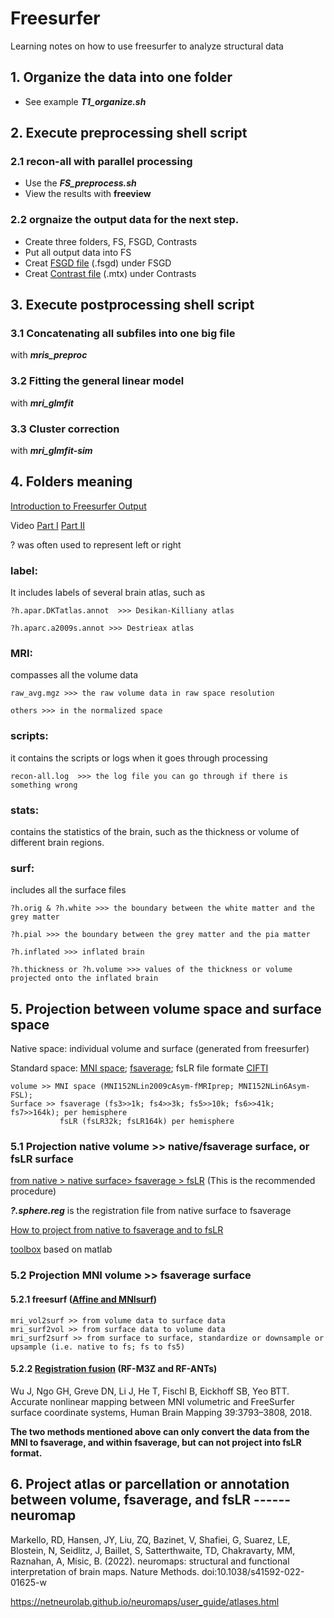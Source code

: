 # Freesurfer
Learning notes on how to use freesurfer to analyze structural data
## 1. Organize the data into one folder
- See example ***T1\_organize.sh***
## 2. Execute preprocessing shell script
  
   ### 2.1 recon-all with parallel processing
   - Use the ***FS_preprocess.sh*** 
   - View the results with **freeview**
   ### 2.2 orgnaize the output data for the next step.
   - Create three folders, FS, FSGD, Contrasts
   - Put all output data into FS
   - Creat [FSGD file](https://surfer.nmr.mgh.harvard.edu/fswiki/FsgdExamples) (.fsgd) under FSGD
   - Creat [Contrast file](https://surfer.nmr.mgh.harvard.edu/fswiki/FsgdExamples) (.mtx) under Contrasts


## 3. Execute postprocessing shell script

   ### 3.1 Concatenating all subfiles into one big file 
   with ***mris_preproc***
  
   ### 3.2 Fitting the general linear model 
   with ***mri_glmfit***
  
   ### 3.3 Cluster correction 
   with ***mri_glmfit-sim***
   
## 4. Folders meaning
[Introduction to Freesurfer Output](https://surfer.nmr.mgh.harvard.edu/fswiki/FsTutorial/OutputData_freeviewV6.0)

Video [Part I](https://www.youtube.com/watch?v=8Ict0Erh7_c)    [Part II](https://www.youtube.com/watch?v=KncPouQWAp0) 

? was often used to represent left or right
### label:
It includes labels of several brain atlas, such as 
```
?h.apar.DKTatlas.annot  >>> Desikan-Killiany atlas

?h.aparc.a2009s.annot >>> Destrieax atlas
```
### MRI:
compasses all the volume data
```
raw_avg.mgz >>> the raw volume data in raw space resolution

others >>> in the normalized space
```
### scripts:
it contains the scripts or logs when it goes through processing
```
recon-all.log  >>> the log file you can go through if there is something wrong
```
### stats:
contains the statistics of the brain, such as the thickness or volume of different brain regions.

### surf:
includes all the surface files
```
?h.orig & ?h.white >>> the boundary between the white matter and the grey matter

?h.pial >>> the boundary between the grey matter and the pia matter

?h.inflated >>> inflated brain 

?h.thickness or ?h.volume >>> values of the thickness or volume projected onto the inflated brain
```
## 5. Projection between volume space and surface space
Native space: individual volume and surface (generated from freesurfer)

Standard space: [MNI space](https://www.lead-dbs.org/about-the-mni-spaces/); [fsaverage](https://brainder.org/2016/05/31/downsampling-decimating-a-brain-surface/); fsLR file formate [CIFTI](https://balsa.wustl.edu/about/fileTypes)
```
volume >> MNI space (MNI152NLin2009cAsym-fMRIprep; MNI152NLin6Asym-FSL);
Surface >> fsaverage (fs3>>1k; fs4>>3k; fs5>>10k; fs6>>41k; fs7>>164k); per hemisphere
           fsLR (fsLR32k; fsLR164k) per hemisphere 
```
### 5.1 Projection native volume >> native/fsaverage surface, or fsLR surface

[from native > native surface> fsaverage > fsLR](https://github.com/MengYunWang/Freesurfer/blob/main/Resampling-FreeSurfer-HCP_5_8.pdf) (This is the recommended procedure) 

***?.sphere.reg*** is the registration file from native surface to fsaverage

[How to project from native to fsaverage and to fsLR](https://osf.io/k89fh/wiki/Surface/)

[toolbox](https://github.com/DiedrichsenLab/surfAnalysis/tree/master) based on matlab

### 5.2 Projection MNI volume >> fsaverage surface

#### 5.2.1 freesurf ([Affine and MNIsurf](https://github.com/ThomasYeoLab/CBIG/tree/master/stable_projects/registration/Wu2017_RegistrationFusion/freesurfer_baseline/utilities))
```
mri_vol2surf >> from volume data to surface data
mri_surf2vol >> from surface data to volume data
mri_surf2surf >> from surface to surface, standardize or downsample or upsample (i.e. native to fs; fs to fs5)
```
#### 5.2.2 [Registration fusion](https://github.com/ThomasYeoLab/CBIG/tree/master/stable_projects/registration/Wu2017_RegistrationFusion) (RF-M3Z and RF-ANTs) 

Wu J, Ngo GH, Greve DN, Li J, He T, Fischl B, Eickhoff SB, Yeo BTT. Accurate nonlinear mapping between MNI volumetric and FreeSurfer surface coordinate systems, Human Brain Mapping 39:3793–3808, 2018.

**The two methods mentioned above can only convert the data from the MNI to fsaverage, and within fsaverage, but can not project into fsLR format.**

## 6. Project atlas or parcellation or annotation between volume, fsaverage, and fsLR  ------  neuromap
Markello, RD, Hansen, JY, Liu, ZQ, Bazinet, V, Shafiei, G, Suarez, LE, Blostein, N, Seidlitz, J, Baillet, S, Satterthwaite, TD, Chakravarty, MM, Raznahan, A, Misic, B. (2022). neuromaps: structural and functional interpretation of brain maps. Nature Methods. doi:10.1038/s41592-022-01625-w

https://netneurolab.github.io/neuromaps/user_guide/atlases.html
